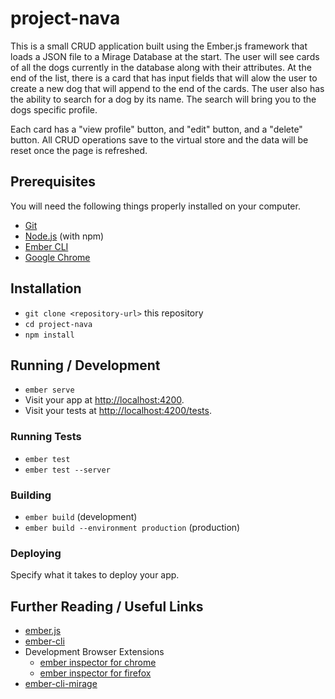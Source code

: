 # project-nava

This is a small CRUD application built using the Ember.js framework that loads a JSON file to a Mirage Database at the start. The user will see cards of all the dogs currently in the database along with their attributes. At the end of the list, there is a card that has input fields that will alow the user to create a new dog that will append to the end of the cards. The user also has the ability to search for a dog by its name. The search will bring you to the dogs specific profile.

Each card has a "view profile" button, and "edit" button, and a "delete" button. All CRUD operations save to the virtual store and the data will be reset once the page is refreshed. 

## Prerequisites

You will need the following things properly installed on your computer.

* [Git](https://git-scm.com/)
* [Node.js](https://nodejs.org/) (with npm)
* [Ember CLI](https://cli.emberjs.com/release/)
* [Google Chrome](https://google.com/chrome/)

## Installation

* `git clone <repository-url>` this repository
* `cd project-nava`
* `npm install`

## Running / Development

* `ember serve`
* Visit your app at [http://localhost:4200](http://localhost:4200).
* Visit your tests at [http://localhost:4200/tests](http://localhost:4200/tests).

### Running Tests

* `ember test`
* `ember test --server`


### Building

* `ember build` (development)
* `ember build --environment production` (production)

### Deploying

Specify what it takes to deploy your app.

## Further Reading / Useful Links

* [ember.js](https://emberjs.com/)
* [ember-cli](https://cli.emberjs.com/release/)
* Development Browser Extensions
  * [ember inspector for chrome](https://chrome.google.com/webstore/detail/ember-inspector/bmdblncegkenkacieihfhpjfppoconhi)
  * [ember inspector for firefox](https://addons.mozilla.org/en-US/firefox/addon/ember-inspector/)
* [ember-cli-mirage](https://www.ember-cli-mirage.com/)
